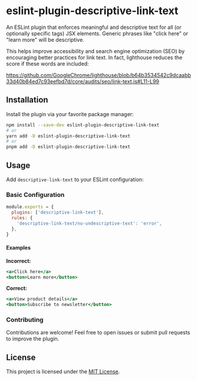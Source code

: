 # eslint-plugin-descriptive-link-text

An ESLint plugin that enforces meaningful and descriptive text for all (or optionally specific tags) JSX elements. Generic phrases like "click here" or "learn more" will be descriptive.

This helps improve accessibility and search engine optimization (SEO) by encouraging better practices for link text. In fact, lighthouse reduces the score if these words are included:

https://github.com/GoogleChrome/lighthouse/blob/b64b3534542c9dcaabb33d40b84ed7c93eefbd7d/core/audits/seo/link-text.js#L11-L99

## Installation

Install the plugin via your favorite package manager:

```bash
npm install --save-dev eslint-plugin-descriptive-link-text
# or
yarn add -D eslint-plugin-descriptive-link-text
# or
pnpm add -D eslint-plugin-descriptive-link-text
```

## Usage

Add `descriptive-link-text` to your ESLint configuration:

### Basic Configuration

```javascript
module.exports = {
  plugins: ['descriptive-link-text'],
  rules: {
    'descriptive-link-text/no-undescriptive-text': 'error',
  },
}
```

#### Examples

**Incorrect:**

```jsx
<a>Click here</a>
<button>Learn more</button>
```

**Correct:**

```jsx
<a>View product details</a>
<button>Subscribe to newsletter</button>
```

### Contributing

Contributions are welcome! Feel free to open issues or submit pull requests to improve the plugin.

## License

This project is licensed under the [MIT License](LICENSE).
